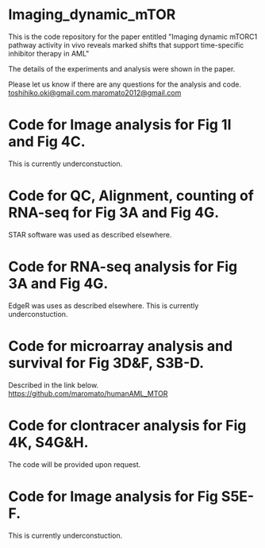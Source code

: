 # Imaging_dynamic_mTOR
This is the code repository for the paper entitled "Imaging dynamic mTORC1 pathway activity in vivo reveals marked shifts that support time-specific inhibitor therapy in AML" 

The details of the experiments and analysis were shown in the paper.

Please let us know if there are any questions for the analysis and code. 
toshihiko.oki@gmail.com,maromato2012@gmail.com

# Code for Image analysis for Fig 1I and Fig 4C.
This is currently underconstuction.

# Code for QC, Alignment, counting of RNA-seq for Fig 3A and Fig 4G.
STAR software was used as described elsewhere. 

# Code for RNA-seq analysis for Fig 3A and Fig 4G.
EdgeR was uses as described elsewhere. This is currently underconstuction. 

# Code for microarray analysis and survival for Fig 3D&F, S3B-D.
Described in the link below.
https://github.com/maromato/humanAML_MTOR

# Code for clontracer analysis for Fig 4K, S4G&H.
The code will be provided upon request.

# Code for Image analysis for Fig S5E-F.
This is currently underconstuction.
